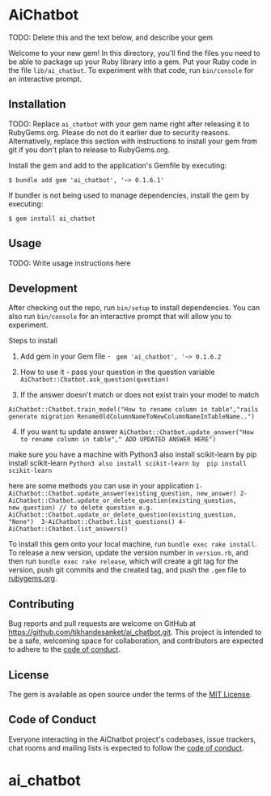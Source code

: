 # AiChatbot

TODO: Delete this and the text below, and describe your gem

Welcome to your new gem! In this directory, you'll find the files you need to be able to package up your Ruby library into a gem. Put your Ruby code in the file `lib/ai_chatbot`. To experiment with that code, run `bin/console` for an interactive prompt.

## Installation

TODO: Replace `ai_chatbot` with your gem name right after releasing it to RubyGems.org. Please do not do it earlier due to security reasons. Alternatively, replace this section with instructions to install your gem from git if you don't plan to release to RubyGems.org.

Install the gem and add to the application's Gemfile by executing:

    $ bundle add gem 'ai_chatbot', '~> 0.1.6.1'

If bundler is not being used to manage dependencies, install the gem by executing:

    $ gem install ai_chatbot

## Usage

TODO: Write usage instructions here

## Development

After checking out the repo, run `bin/setup` to install dependencies. You can also run `bin/console` for an interactive prompt that will allow you to experiment.

Steps to install 

1) Add gem in your Gem file - ` gem 'ai_chatbot', '~> 0.1.6.2`

2) How to use it - pass your question in the question variable   `AiChatbot::Chatbot.ask_question(question)`

3) If the answer doesn't match or does not exist train your model to match 

  `AiChatbot::Chatbot.train_model("How to rename column in table","rails generate migration RenameOldColumnNameToNewColumnNameInTableName..")`

4) If you want tu update answer `AiChatbot::Chatbot.update_answer("How to rename column in table"," ADD UPDATED ANSWER HERE")` 

make sure you have a machine with Python3 also install scikit-learn by  pip install scikit-learn `Python3 also install scikit-learn by  pip install scikit-learn`

here are some methods you can use in your application 
`1-AiChatbot::Chatbot.update_answer(existing_question, new_answer)
 2-AiChatbot::Chatbot.update_or_delete_question(existing_question, new_question) // to delete question e.g.  AiChatbot::Chatbot.update_or_delete_question(existing_question, "None") 
 3-AiChatbot::Chatbot.list_questions()
 4-AiChatbot::Chatbot.list_answers()`

To install this gem onto your local machine, run `bundle exec rake install`. To release a new version, update the version number in `version.rb`, and then run `bundle exec rake release`, which will create a git tag for the version, push git commits and the created tag, and push the `.gem` file to [rubygems.org](https://rubygems.org).

## Contributing

Bug reports and pull requests are welcome on GitHub at https://github.com/tikhandesanket/ai_chatbot.git. This project is intended to be a safe, welcoming space for collaboration, and contributors are expected to adhere to the [code of conduct](https://github.com/tikhandesanket/ai_chatbot.git).

## License

The gem is available as open source under the terms of the [MIT License](https://opensource.org/licenses/MIT).

## Code of Conduct

Everyone interacting in the AiChatbot project's codebases, issue trackers, chat rooms and mailing lists is expected to follow the [code of conduct](https://github.com/[USERNAME]/ai_chatbot/blob/master/CODE_OF_CONDUCT.md).
# ai_chatbot
